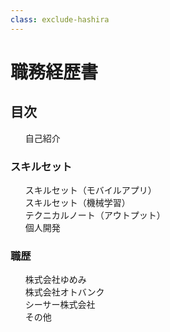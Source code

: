 ```yaml
---
class: exclude-hashira
---
```


# 職務経歴書

<nav id="toc" role="doc-toc">

## 目次

1. [自己紹介](00_00_profile.html)

### スキルセット

1. [スキルセット（モバイルアプリ）](10_00_skill-mobile.html)
1. [スキルセット（機械学習）](10_01_skill-ml.html)
1. [テクニカルノート（アウトプット）](20_00_technote.html)
1. [個人開発](30_00_hobby.html)

### 職歴

1. [株式会社ゆめみ](yumemi.html)
1. [株式会社オトバンク](otobank.html)
1. [シーサー株式会社](seesaa.html)
1. [その他](others.html)

</nav>
